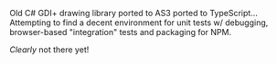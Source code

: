 Old C# GDI+ drawing library ported to AS3 ported to TypeScript...  
Attempting to find a decent environment for unit tests w/ debugging, browser-based "integration" tests and packaging for NPM.  

*Clearly* not there yet!